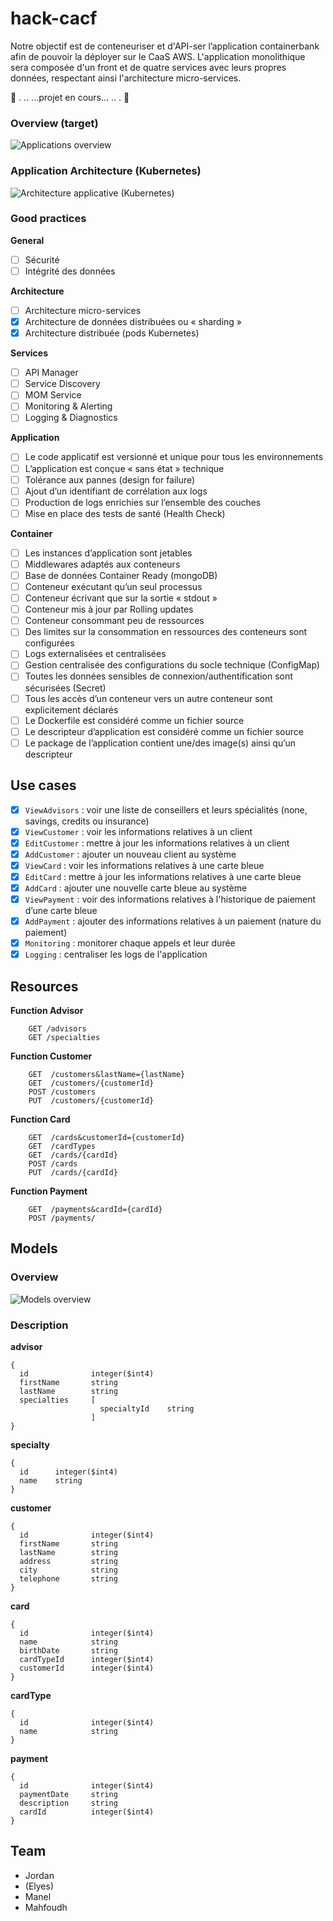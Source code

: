 # hack-cacf

Notre objectif est de conteneuriser et d'API-ser l’application containerbank afin de pouvoir la déployer sur le CaaS AWS. L'application monolithique sera composée d'un front et de quatre services avec leurs propres données, respectant ainsi l'architecture micro-services.

:construction: . .. ...projet en cours... .. .  :construction:

### Overview (target)
<img src="https://raw.githubusercontent.com/cacf-team/hackathon/master/readme_applications-overview.png"
     alt="Applications overview" />

### Application Architecture (Kubernetes)
<img src="https://raw.githubusercontent.com/cacf-team/hackathon/master/readme_containers-architecture.png"
     alt="Architecture applicative (Kubernetes)" />

### Good practices
**General**
- [ ] Sécurité
- [ ] Intégrité des données

**Architecture**
- [ ] Architecture micro-services
- [X] Architecture de données distribuées ou « sharding »
- [X] Architecture distribuée (pods Kubernetes)

**Services**
- [ ] API Manager
- [ ] Service Discovery
- [ ] MOM Service
- [ ] Monitoring & Alerting
- [ ] Logging & Diagnostics

**Application**
- [ ] Le code applicatif est versionné et unique pour tous les environnements
- [ ] L’application est conçue « sans état » technique
- [ ] Tolérance aux pannes (design for failure)
- [ ] Ajout d’un identifiant de corrélation aux logs
- [ ] Production de logs enrichies sur l’ensemble des couches
- [ ] Mise en place des tests de santé (Health Check)

**Container**
- [ ] Les instances d’application sont jetables
- [ ] Middlewares adaptés aux conteneurs
- [ ] Base de données Container Ready (mongoDB)
- [ ] Conteneur exécutant qu’un seul processus
- [ ] Conteneur écrivant que sur la sortie « stdout »
- [ ] Conteneur mis à jour par Rolling updates
- [ ] Conteneur consommant peu de ressources
- [ ] Des limites sur la consommation en ressources des conteneurs sont configurées
- [ ] Logs externalisées et centralisées
- [ ] Gestion centralisée des configurations du socle technique (ConfigMap)
- [ ] Toutes les données sensibles de connexion/authentification sont sécurisées (Secret)
- [ ] Tous les accès d’un conteneur vers un autre conteneur sont explicitement déclarés
- [ ] Le Dockerfile est considéré comme un fichier source
- [ ] Le descripteur d’application est considéré comme un fichier source
- [ ] Le package de l’application contient une/des image(s) ainsi qu’un descripteur

## Use cases

- [X] `ViewAdvisors` : voir une liste de conseillers et leurs spécialités (none, savings, credits ou insurance)<br/>
- [X] `ViewCustomer` : voir les informations relatives à un client<br/>
- [X] `EditCustomer` : mettre à jour les informations relatives à un client<br/>
- [X] `AddCustomer` : ajouter un nouveau client au système<br/>
- [X] `ViewCard` : voir les informations relatives à une carte bleue<br/>
- [X] `EditCard` : mettre à jour les informations relatives à une carte bleue<br/>
- [X] `AddCard` : ajouter une nouvelle carte bleue au système<br/>
- [X] `ViewPayment` : voir des informations relatives à l'historique de paiement d’une carte bleue<br/>
- [X] `AddPayment` : ajouter des informations relatives à un paiement (nature du paiement)<br/>
- [X] `Monitoring` : monitorer chaque appels et leur durée<br/>
- [X] `Logging` : centraliser les logs de l'application

## Resources

**Function Advisor**
```
    GET /advisors
    GET /specialties
```

**Function Customer**
```
    GET  /customers&lastName={lastName}
    GET  /customers/{customerId}
    POST /customers
    PUT  /customers/{customerId}
```

**Function Card**
```
    GET  /cards&customerId={customerId}
    GET  /cardTypes
    GET  /cards/{cardId}
    POST /cards
    PUT  /cards/{cardId}
```

**Function Payment**
```
    GET  /payments&cardId={cardId}
    POST /payments/
```



## Models

### Overview 
<img src="https://raw.githubusercontent.com/cacf-team/hackathon/master/readme_models-overview.png"
     alt="Models overview" />

### Description

**advisor**
```
{
  id              integer($int4)
  firstName       string
  lastName        string
  specialties     [
                    specialtyId    string
                  ]
}
```

**specialty**
```
{
  id      integer($int4)
  name    string
}
```

**customer**
```
{
  id              integer($int4)
  firstName       string
  lastName        string
  address         string
  city            string
  telephone       string
}
```

**card**
```
{
  id              integer($int4)
  name            string
  birthDate       string
  cardTypeId      integer($int4)
  customerId      integer($int4)
}
```

**cardType**
```
{
  id              integer($int4)
  name            string
}
```

**payment**
```
{
  id              integer($int4)
  paymentDate     string
  description     string
  cardId          integer($int4)
}
```


## Team 

- Jordan
- (Elyes)
- Manel
- Mahfoudh
